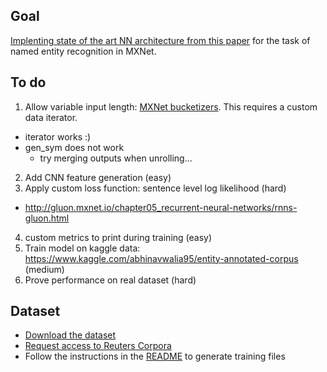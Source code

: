 ## Goal

[Implenting state of the art NN architecture from this paper](https://www.aclweb.org/anthology/Q16-1026) for the task of named entity recognition in MXNet.

## To do

1. Allow variable input length: [MXNet bucketizers](https://github.com/apache/incubator-mxnet/blob/master/example/rnn/bucketing/lstm_bucketing.py).  This requires a custom data iterator.

- iterator works :)
- gen_sym does not work
    - try merging outputs when unrolling...

2. Add CNN feature generation (easy)
3. Apply custom loss function: sentence level log likelihood (hard)

- http://gluon.mxnet.io/chapter05_recurrent-neural-networks/rnns-gluon.html

4. custom metrics to print during training (easy)
5. Train model on kaggle data: https://www.kaggle.com/abhinavwalia95/entity-annotated-corpus (medium)
6. Prove performance on real dataset (hard)

## Dataset

- [Download the dataset](https://www.clips.uantwerpen.be/conll2003/ner.tgz)
- [Request access to Reuters Corpora](http://trec.nist.gov/data/reuters/reuters.html)
- Follow the instructions in the [README](https://www.clips.uantwerpen.be/conll2003/ner/000README) to generate training files




